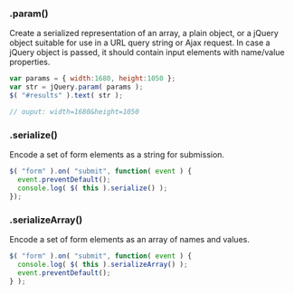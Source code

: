 ### .param()
Create a serialized representation of an array, a plain object, or a jQuery object suitable for use in a URL query string or Ajax request. In case a jQuery object is passed, it should contain input elements with name/value properties.
```js
var params = { width:1680, height:1050 };
var str = jQuery.param( params );
$( "#results" ).text( str );

// ouput: width=1680&height=1050
```

### .serialize()

Encode a set of form elements as a string for submission.
```js
$( "form" ).on( "submit", function( event ) {
  event.preventDefault();
  console.log( $( this ).serialize() );
});
```

### .serializeArray()
Encode a set of form elements as an array of names and values.
```js
$( "form" ).on( "submit", function( event ) {
  console.log( $( this ).serializeArray() );
  event.preventDefault();
} );
```